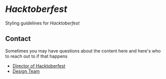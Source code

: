 # _Hacktoberfest_
Styling guidelines for _Hacktoberfest_

## Contact
Sometimes you may have questions about the content here and here's who to reach out to if that happens

 - [Director of Hacktoberfest](mailto:hacktoberfest@acmutd.co)
 - [Design Team](mailto:contact@acmutd.co)